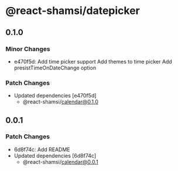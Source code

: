 # @react-shamsi/datepicker

## 0.1.0

### Minor Changes

- e470f5d: Add time picker support
  Add themes to time picker
  Add presistTimeOnDateChange option

### Patch Changes

- Updated dependencies [e470f5d]
  - @react-shamsi/calendar@0.1.0

## 0.0.1

### Patch Changes

- 6d8f74c: Add README
- Updated dependencies [6d8f74c]
  - @react-shamsi/calendar@0.0.1
